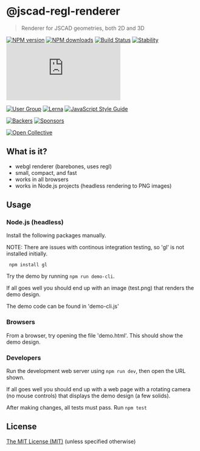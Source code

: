 # @jscad-regl-renderer

> Renderer for JSCAD geometries, both 2D and 3D

[![NPM version](https://badge.fury.io/js/%40jscad%2Fregl-renderer.svg)](https://www.npmjs.com/package/@jscad/regl-renderer)
[![NPM downloads](https://img.shields.io/npm/dw/@jscad/regl-renderer)](https://www.npmjs.com/package/@jscad/regl-renderer)
[![Build Status](https://travis-ci.org/jscad/OpenJSCAD.org.svg?branch=master)](https://travis-ci.org/jscad/OpenJSCAD.org)
[![Stability](https://img.shields.io/badge/stability-stable-success)](https://github.com/emersion/stability-badges#stable)
[![License](https://img.shields.io/github/license/jscad/OpenJSCAD.org)](https://github.com/jscad/OpenJSCAD.org/blob/master/LICENSE)

[![User Group](https://img.shields.io/badge/maintained%20by-user%20group-blue)](https://openjscad.nodebb.com/)
[![Lerna](https://img.shields.io/badge/maintained%20with-lerna-blue)](https://lernajs.io/)
[![JavaScript Style Guide](https://img.shields.io/badge/code_style-standard-blue)](https://standardjs.com)

[![Backers](https://img.shields.io/opencollective/backers/openjscad)](https://opencollective.com/openjscad)
[![Sponsors](https://img.shields.io/opencollective/sponsors/openjscad)](https://opencollective.com/openjscad)

<a href="https://opencollective.com/openjscad"><img src="https://opencollective.com/openjscad/donate/button.png?color=blue" alt="Open Collective"></a>

## What is it?
- webgl renderer (barebones, uses regl)
- small, compact, and fast
- works in all browsers
- works in Node.js projects (headless rendering to PNG images)

## Usage

### Node.js (headless)

Install the following packages manually.

NOTE: There are issues with continous integration testing, so 'gl' is not installed initially.

```
 npm install gl
```

Try the demo by running ```npm run demo-cli```.

If all goes well you should end up with an image (test.png) that renders the demo design.

The demo code can be found in 'demo-cli.js'

### Browsers

From a browser, try opening the file 'demo.html'. This should show the demo design.

### Developers

Run the development web server using ```npm run dev```, then open the URL shown.

If all goes well you should end up with a web page with a rotating camera (no mouse controls) that displays the demo design (a few solids).

After making changes, all tests must pass. Run ```npm test```

## License

[The MIT License (MIT)](../../../LICENSE)
(unless specified otherwise)
